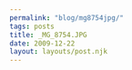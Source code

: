 ```yaml
---
permalink: "blog/mg8754jpg/"
tags: posts
title: _MG_8754.JPG
date: 2009-12-22
layout: layouts/post.njk
---
```


